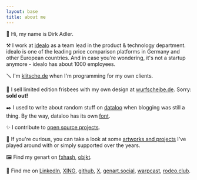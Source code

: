```yaml
---
layout: base
title: about me
---
```


👋 Hi, my name is Dirk Adler.

⚒️ I work at [idealo](https://jobs.idealo.com/l/en/uber-uns) as a team lead in the product & technology department. idealo is one of the leading price comparison platforms in Germany and
other European countries. And in case you're wondering, it's not a startup anymore - idealo has about 1000 employees.

🪛 I'm [klitsche.de](https://klitsche.de/) when I'm programming for my own clients.

🥏 I sell limited edition frisbees with my own design at [wurfscheibe.de](https://wurfscheibe.de/). Sorry: __sold out!__

✒️ I used to write about random stuff on [dataloo](https://dataloo.de/) when blogging was still a thing. By the way, dataloo has its own [font](https://dataloo.de/der-dataloo-font).

✨ I contribute to [open source projects](https://dirx.dev/open-source-projects/).

🎨 If you're curious, you can take a look at some [artworks and projects](https://dirx.dev/artworks-and-projects/) I've played around with or simply supported over the years.

🖼️ Find my genart on [fxhash](https://www.fxhash.xyz/u/dirx), [objkt](https://objkt.com/profile/dirx/created).

💛 Find me on [LinkedIn](https://www.linkedin.com/in/dirk-adler-3b484091/), [XING](https://www.xing.com/profile/DirkAlban_Adler), [github](https://github.com/dirx), [X](https://x.com/d_rx), [genart.social](https://genart.social/@dirx), [warpcast](https://warpcast.com/dirx), [rodeo.club](https://rodeo.club/@dirx").
